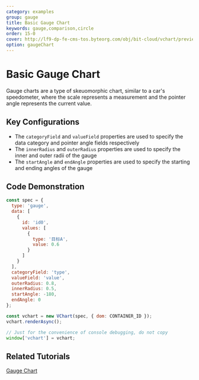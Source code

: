 ```yaml
---
category: examples
group: gauge
title: Basic Gauge Chart
keywords: gauge,comparison,circle
order: 15-0
cover: http://lf9-dp-fe-cms-tos.byteorg.com/obj/bit-cloud/vchart/preview/gauge-chart/basic-gauge.png
option: gaugeChart
---
```


# Basic Gauge Chart

Gauge charts are a type of skeuomorphic chart, similar to a car's speedometer, where the scale represents a measurement and the pointer angle represents the current value.

## Key Configurations

- The `categoryField` and `valueField` properties are used to specify the data category and pointer angle fields respectively
- The `innerRadius` and `outerRadius` properties are used to specify the inner and outer radii of the gauge
- The `startAngle` and `endAngle` properties are used to specify the starting and ending angles of the gauge

## Code Demonstration

```javascript livedemo
const spec = {
  type: 'gauge',
  data: [
    {
      id: 'id0',
      values: [
        {
          type: '目标A',
          value: 0.6
        }
      ]
    }
  ],
  categoryField: 'type',
  valueField: 'value',
  outerRadius: 0.8,
  innerRadius: 0.5,
  startAngle: -180,
  endAngle: 0
};

const vchart = new VChart(spec, { dom: CONTAINER_ID });
vchart.renderAsync();

// Just for the convenience of console debugging, do not copy
window['vchart'] = vchart;
```

## Related Tutorials

[Gauge Chart](link)
